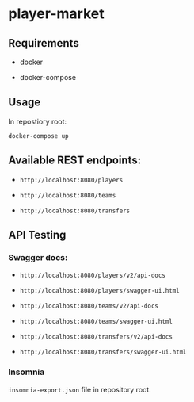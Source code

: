 # player-market

## Requirements

* docker

* docker-compose


## Usage

In repostiory root:

`docker-compose up`


## Available REST endpoints:

* `http://localhost:8080/players`

* `http://localhost:8080/teams`

* `http://localhost:8080/transfers`


## API Testing

### Swagger docs:

* `http://localhost:8080/players/v2/api-docs`

* `http://localhost:8080/players/swagger-ui.html`

* `http://localhost:8080/teams/v2/api-docs`

* `http://localhost:8080/teams/swagger-ui.html`

* `http://localhost:8080/transfers/v2/api-docs`

* `http://localhost:8080/transfers/swagger-ui.html`

### Insomnia 

`insomnia-export.json` file in repository root.


